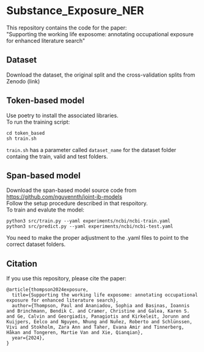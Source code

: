 # Substance_Exposure_NER
This repository contains the code for the paper: <br />
"Supporting the working life exposome: annotating occupational exposure for enhanced literature search"

## Dataset
Download the dataset, the original split and the cross-validation splits from Zenodo (link)

## Token-based model
Use poetry to install the associated libraries. <br />
To run the training script: <br />
```
cd token_based
sh train.sh
```
`train.sh` has a parameter called `dataset_name` for the dataset folder containg the train, valid and test folders.

## Span-based model
Download the span-based model source code from https://github.com/nguyennth/joint-ib-models <br />
Follow the setup procedure described in that respoitory. <br />
To train and evalute the model:
```
python3 src/train.py --yaml experiments/ncbi/ncbi-train.yaml
python3 src/predict.py --yaml experiments/ncbi/ncbi-test.yaml
```
You need to make the proper adjustment to the .yaml files to point to the correct dataset folders.


## Citation
If you use this repository, please cite the paper:
```
@article{thompson2024exposure,
  title={Supporting the working life exposome: annotating occupational exposure for enhanced literature search},
  author={Thompson, Paul and Ananiadou, Sophia and Basinas, Ioannis and Brinchmann, Bendik C. and Cramer, Christine and Galea, Karen S. and Ge, Calvin and Georgiadis, Panagiotis and Kirkeleit, Jorunn and Kuijpers, Eelco and Nguyen, Nhung and Nuñez, Roberto and Schlünssen, Vivi and Stokholm, Zara Ann and Taher, Evana Amir and Tinnerberg, Håkan and Tongeren, Martie Van and Xie, Qianqian},
  year={2024},
}
```

